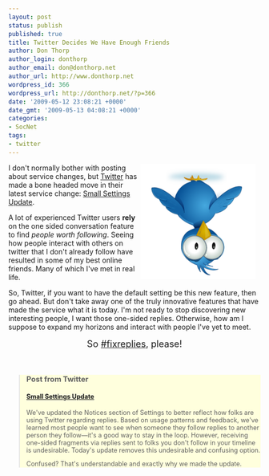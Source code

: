 ```yaml
---
layout: post
status: publish
published: true
title: Twitter Decides We Have Enough Friends
author: Don Thorp
author_login: donthorp
author_email: don@donthorp.net
author_url: http://www.donthorp.net
wordpress_id: 366
wordpress_url: http://donthorp.net/?p=366
date: '2009-05-12 23:08:21 +0000'
date_gmt: '2009-05-13 04:08:21 +0000'
categories:
- SocNet
tags:
- twitter
---
```

<p><img src="/content/uploads/2009/05/icon_a_down.png" alt="Tweeting Upside Down" title="icon_a_down" width="230" height="230" class="size-full wp-image-367" style="float:right; padding-right: 10px" />I don't normally bother with posting about service changes, but <a href="http://twitter.com/" target="_blank">Twitter</a> has made a bone headed move in their latest service change: <a href="http://blog.twitter.com/2009/05/small-settings-update.html#links" target="_blank">Small Settings Update</a>.</p>
<p>A lot of experienced Twitter users <b>rely</b> on the one sided conversation feature to find <em>people worth following</em>. Seeing how people interact with others on twitter that I don't already follow have resulted in some of my best online friends. Many of which I've met in real life.</p>
<p>So, Twitter, if you want to have the default setting be this new feature, then go ahead. But don't take away one of the truly innovative features that have made the service what it is today. I'm not ready to stop discovering new interesting people, I want those one-sided replies. Otherwise, how am I suppose to expand my horizons and interact with people I've yet to meet.</p>
<div style="font-size: 130%; text-align: center">So <a href="http://search.twitter.com/search?q=%23fixreplies">#fixreplies</a>, please!</div>
<p><br/></p>
<blockquote style="font-size: 90%; background-color: #FFFFDD">
<h3>Post from Twitter</h3>
<h4><a href="http://blog.twitter.com/2009/05/small-settings-update.html#links" target="_blank">Small Settings Update</a></h4>
<p>We've updated the Notices section of Settings to better reflect how folks are using Twitter regarding replies. Based on usage patterns and feedback, we've learned most people want to see when someone they follow replies to another person they follow—it's a good way to stay in the loop. However, receiving one-sided fragments via replies sent to folks you don't follow in your timeline is undesirable. Today's update removes this undesirable and confusing option.</p>
<p>
Confused? That's understandable and exactly why we made the update.</p>
</blockquote>
